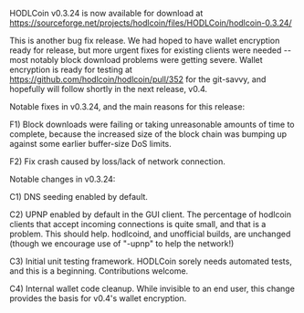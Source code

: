 HODLCoin v0.3.24 is now available for download at
https://sourceforge.net/projects/hodlcoin/files/HODLCoin/hodlcoin-0.3.24/

This is another bug fix release.  We had hoped to have wallet encryption ready for release, but more urgent fixes for existing clients were needed -- most notably block download problems were getting severe.  Wallet encryption is ready for testing at https://github.com/hodlcoin/hodlcoin/pull/352 for the git-savvy, and hopefully will follow shortly in the next release, v0.4.

Notable fixes in v0.3.24, and the main reasons for this release:

F1) Block downloads were failing or taking unreasonable amounts of time to complete, because the increased size of the block chain was bumping up against some earlier buffer-size DoS limits.

F2) Fix crash caused by loss/lack of network connection.

Notable changes in v0.3.24:

C1) DNS seeding enabled by default.

C2) UPNP enabled by default in the GUI client.  The percentage of hodlcoin clients that accept incoming connections is quite small, and that is a problem.  This should help.  hodlcoind, and unofficial builds, are unchanged (though we encourage use of "-upnp" to help the network!)

C3) Initial unit testing framework.  HODLCoin sorely needs automated tests, and this is a beginning.  Contributions welcome.

C4) Internal wallet code cleanup.  While invisible to an end user, this change provides the basis for v0.4's wallet encryption.
